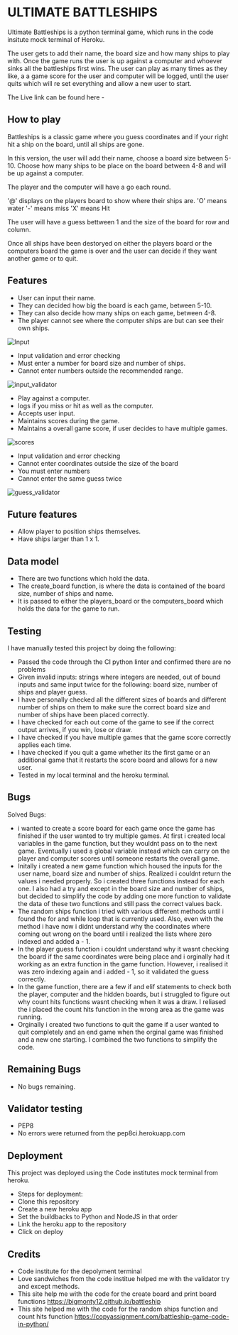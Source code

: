 # ULTIMATE BATTLESHIPS

Ultimate Battleships is a python terminal game, which runs in the code insitute mock terminal of Heroku.

The user gets to add their name, the board size and how many ships to play with. Once the game runs the user is up against a computer and whoever sinks all the battleships first wins. The user can play as many times as they like, a a game score for the user and computer will be logged, until the user quits which will re set everything and allow a new user to start.

The Live link can be found here -

## How to play

Battleships is a classic game where you guess coordinates and if your right hit a ship on the board, until all ships are gone.

In this version, the user will add their name, choose a board size between 5-10. Choose how many ships to be place on the board between 4-8 and will be up against a computer.

The player and the computer will have a go each round.

'@' displays on the players board to show where their ships are.
'O' means water
'-' means miss
'X' means Hit

The user will have a guess bettween 1 and the size of the board for row and column.

Once all ships have been destoryed on either the players board or the computers board the game is over and the user can decide if they want another game or to quit. 

## Features

- User can input their name.
- They can decided how big the board is each game, between 5-10.
- They can also decide how many ships on each game, between 4-8.
- The player cannot see where the computer ships are but can see their own ships.

![Input]()

- Input validation and error checking
 - Must enter a number for board size and number of ships.
 - Cannot enter numbers outside the recommended range.

![input_validator]()

- Play against a computer.
- logs if you miss or hit as well as the computer.
- Accepts user input.
- Maintains scores during the game.
- Maintains a overall game score, if user decides to have multiple games.

![scores]()

- Input validation and error checking
 - Cannot enter coordinates outside the size of the board
 - You must enter numbers
 - Cannot enter the same guess twice

![guess_validator]()

## Future features

- Allow player to position ships themselves.
- Have ships larger than 1 x 1.

## Data model

- There are two functions which hold the data.
- The create_board function, is where the data is contained of the board size, number of ships and name.
- It is passed to either the players_board or the computers_board which holds the data for the game to run.

## Testing

I have manually tested this project by doing the following:
 - Passed the code through the CI python linter and confirmed there are no problems
 - Given invalid inputs: strings where integers are needed, out of bound inputs and same input twice for the following: board size, number of ships and player guess.
 - I have personally checked all the different sizes of boards and different number of ships on them to make sure the correct board size and number of ships have been placed correctly.
 - I have checked for each out come of the game to see if the correct output arrives, if you win, lose or draw.
 - I have checked if you have multiple games that the game score correctly applies each time.
 - I have checked if you quit a game whether its the first game or an additional game that it restarts the score board and allows for a new user.
 - Tested in my local terminal and the heroku terminal.

 ## Bugs

Solved Bugs:
 - i wanted to create a score board for each game once the game has finished if the user wanted to try multiple games. At first i created local variables in the game function, but they wouldnt pass on to the next game. Eventually i used a global variable instead which can carry on the player and computer scores until someone restarts the overall game.
 - Initally i created a new game function which housed the inputs for the user name, board size and number of ships. Realized i couldnt return the values i needed properly. So i created three functions instead for each one. I also had a try and except in the board size and number of ships, but decided to simplify the code by adding one more function to validate the data of these two functions and still pass the correct values back.
 - The random ships function i tried with various different methods until i found the for and while loop that is currently used. Also, even with the method i have now i didnt understand why the coordinates where coming out wrong on the board until i realized the lists where zero indexed and added a - 1.
 - In the player guess function i couldnt understand why it wasnt checking the board if the same coordinates were being place and i orginally had it working as an extra function in the game function. However, i realised it was zero indexing again and i added - 1, so it validated the guess correctly.
 - In the game function, there are a few if and elif statements to check both the player, computer and the hidden boards, but i struggled to figure out why count hits functions wasnt checking when it was a draw. I reliased the i placed the count hits function in the wrong area as the game was running.
 - Orginally i created two functions to quit the game if a user wanted to quit completely and an end game when the orginal game was finished and a new one starting. I combined the two functions to simplify the code.

 ## Remaining Bugs

 - No bugs remaining.

 ## Validator testing
 
 - PEP8
  - No errors were returned from the pep8ci.herokuapp.com

## Deployment

This project was deployed using the Code institutes mock terminal from heroku.

 - Steps for deployment:
  - Clone this repository 
  - Create a new heroku app
  - Set the buildbacks to Python and NodeJS in that order
  - Link the heroku app to the repository 
  - Click on deploy

## Credits

- Code institute for the depolyment terminal 
- Love sandwiches from the code institue helped me with the validator try and except methods.
- This site help me with the code for the create board and print board functions https://bigmonty12.github.io/battleship
- This site helped me with the code for the random ships function and count hits function https://copyassignment.com/battleship-game-code-in-python/

